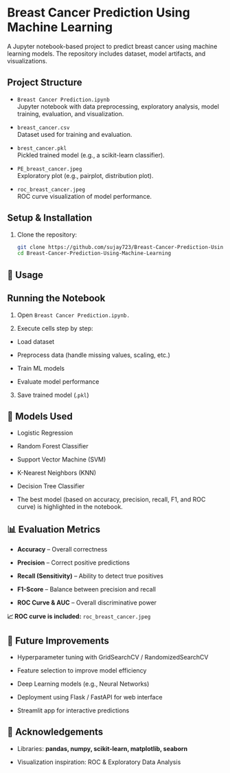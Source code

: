 # Breast Cancer Prediction Using Machine Learning

A Jupyter notebook-based project to predict breast cancer using machine learning models. The repository includes dataset, model artifacts, and visualizations.

## Project Structure

- `Breast Cancer Prediction.ipynb`  
  Jupyter notebook with data preprocessing, exploratory analysis, model training, evaluation, and visualization.

- `breast_cancer.csv`  
  Dataset used for training and evaluation.

- `brest_cancer.pkl`  
  Pickled trained model (e.g., a scikit-learn classifier).

- `PE_breast_cancer.jpeg`  
  Exploratory plot (e.g., pairplot, distribution plot).

- `roc_breast_cancer.jpeg`  
  ROC curve visualization of model performance.

## Setup & Installation

1. Clone the repository:
   ```bash
   git clone https://github.com/sujay723/Breast-Cancer-Prediction-Using-Machine-Learning.git
   cd Breast-Cancer-Prediction-Using-Machine-Learning

## 🚀 Usage
## Running the Notebook

1. Open `Breast Cancer Prediction.ipynb.`

2. Execute cells step by step:

- Load dataset

- Preprocess data (handle missing values, scaling, etc.)

- Train ML models

- Evaluate model performance

3. Save trained model (.`pkl`)



## 🧠 Models Used

- Logistic Regression

- Random Forest Classifier

- Support Vector Machine (SVM)

- K-Nearest Neighbors (KNN)

- Decision Tree Classifier

- The best model (based on accuracy, precision, recall, F1, and ROC curve) is highlighted in the notebook.


## 📊 Evaluation Metrics

- **Accuracy** – Overall correctness

- **Precision** – Correct positive predictions

- **Recall (Sensitivity)** – Ability to detect true positives

- **F1-Score** – Balance between precision and recall

- **ROC Curve & AUC** – Overall discriminative power

**📈 ROC curve is included:** `roc_breast_cancer.jpeg`


## 🔮 Future Improvements

- Hyperparameter tuning with GridSearchCV / RandomizedSearchCV

- Feature selection to improve model efficiency

- Deep Learning models (e.g., Neural Networks)

- Deployment using Flask / FastAPI for web interface

- Streamlit app for interactive predictions


## 📖 Acknowledgements
- Libraries:  **pandas, numpy, scikit-learn, matplotlib, seaborn**

- Visualization inspiration: ROC & Exploratory Data Analysis

   
